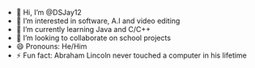 - 👋 Hi, I’m @DSJay12
- 👀 I’m interested in software, A.I and video editing
- 🌱 I’m currently learning Java and C/C++
- 💞️ I’m looking to collaborate on school projects
- 😄 Pronouns: He/Him
- ⚡ Fun fact: Abraham Lincoln never touched a computer in his lifetime

<!---
DSJay12/DSJay12 is a ✨ special ✨ repository because its `README.md` (this file) appears on your GitHub profile.
You can click the Preview link to take a look at your changes.
--->
